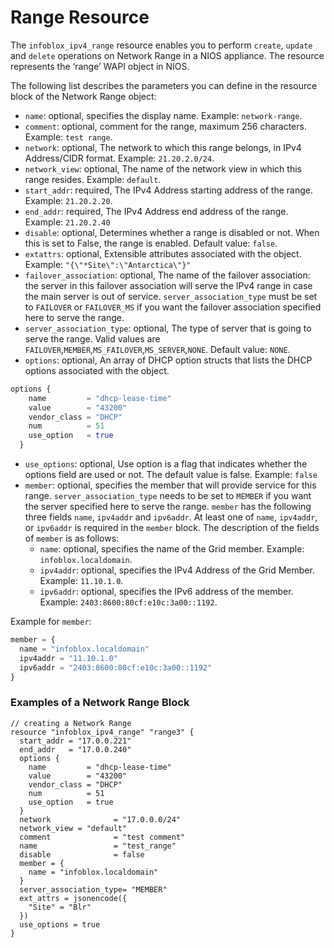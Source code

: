 # Range Resource

The `infoblox_ipv4_range` resource enables you to perform `create`, `update` and `delete` operations on Network Range in a NIOS appliance.
The resource represents the ‘range’ WAPI object in NIOS.

The following list describes the parameters you can define in the resource block of the Network Range object:

* `name`: optional, specifies the display name. Example: `network-range`.
* `comment`: optional, comment for the range, maximum 256 characters. Example: `test range`.
* `network`: optional, The network to which this range belongs, in IPv4 Address/CIDR format. Example: `21.20.2.0/24`.
* `network_view`: optional, The name of the network view in which this range resides. Example: `default`.
* `start_addr`: required, The IPv4 Address starting address of the range. Example: `21.20.2.20`.
* `end_addr`: required, The IPv4 Address end address of the range. Example: `21.20.2.40`
* `disable`: optional, Determines whether a range is disabled or not. When this is set to False, the range is enabled. Default value: `false`. 
* `extattrs`: optional, Extensible attributes associated with the object. Example: `"{\"*Site\":\"Antarctica\"}"`
* `failover_association`: optional, The name of the failover association: the server in this failover association will serve the IPv4 range in case the main server is out of service. `server_association_type` must be set to `FAILOVER` or `FAILOVER_MS` if you want the failover association specified here to serve the range.
* `server_association_type`: optional, The type of server that is going to serve the range. Valid values are `FAILOVER`,`MEMBER`,`MS_FAILOVER`,`MS_SERVER`,`NONE`. Default value: `NONE`.
* `options`: optional, An array of DHCP option structs that lists the DHCP options associated with the object.
```terraform
options {
    name         = "dhcp-lease-time"
    value        = "43200"
    vendor_class = "DHCP"
    num          = 51
    use_option   = true
  }
```
* `use_options`: optional, Use option is a flag that indicates whether the options field are used or not. The default value is false. Example: `false`
* `member`: optional, specifies the member that will provide service for this range. `server_association_type` needs to be set to `MEMBER` if you want the server specified here to serve the range. `member` has the following three fields `name`, `ipv4addr` and `ipv6addr`. At least one of `name`, `ipv4addr`, or `ipv6addr` is required in the `member` block.
  The description of the fields of `member` is as follows:
  * `name`: optional, specifies the name of the Grid member. Example: `infoblox.localdomain`.
  * `ipv4addr`: optional, specifies the IPv4 Address of the Grid Member. Example: `11.10.1.0`.
  * `ipv6addr`: optional, specifies the IPv6 address of the member. Example: `2403:8600:80cf:e10c:3a00::1192`.

Example for `member`:
```terraform
member = {
  name = "infoblox.localdomain"
  ipv4addr = "11.10.1.0"
  ipv6addr = "2403:8600:80cf:e10c:3a00::1192"
}
```

### Examples of a Network Range Block
```hcl
// creating a Network Range
resource "infoblox_ipv4_range" "range3" {
  start_addr = "17.0.0.221"
  end_addr   = "17.0.0.240"
  options {
    name         = "dhcp-lease-time"
    value        = "43200"
    vendor_class = "DHCP"
    num          = 51
    use_option   = true
  }
  network              = "17.0.0.0/24"
  network_view = "default"
  comment              = "test comment"
  name                 = "test_range"
  disable              = false
  member = {
    name = "infoblox.localdomain"
  }
  server_association_type= "MEMBER"
  ext_attrs = jsonencode({
    "Site" = "Blr"
  })
  use_options = true
}
```
